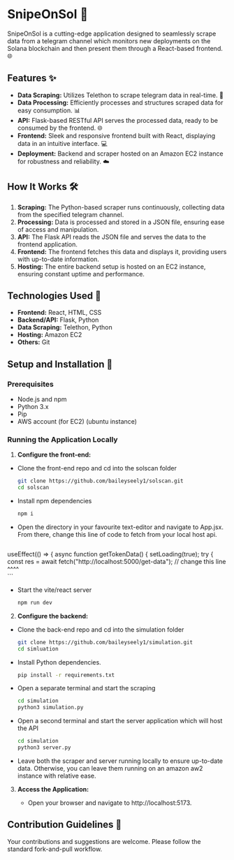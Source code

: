 # SnipeOnSol 🚀

SnipeOnSol is a cutting-edge application designed to seamlessly scrape data from a telegram channel which monitors new deployments on the Solana blockchain and then present them through a React-based frontend. 🌐 

## Features ✨

- **Data Scraping:** Utilizes Telethon to scrape telegram data in real-time. 🤖
- **Data Processing:** Efficiently processes and structures scraped data for easy consumption. 📊
- **API:** Flask-based RESTful API serves the processed data, ready to be consumed by the frontend. 🌐
- **Frontend:** Sleek and responsive frontend built with React, displaying data in an intuitive interface. 💻
- **Deployment:** Backend and scraper hosted on an Amazon EC2 instance for robustness and reliability. ☁️

## How It Works 🛠️

1. **Scraping:** The Python-based scraper runs continuously, collecting data from the specified telegram channel.
2. **Processing:** Data is processed and stored in a JSON file, ensuring ease of access and manipulation.
3. **API:** The Flask API reads the JSON file and serves the data to the frontend application.
4. **Frontend:** The frontend fetches this data and displays it, providing users with up-to-date information.
5. **Hosting:** The entire backend setup is hosted on an EC2 instance, ensuring constant uptime and performance.

## Technologies Used 🧰

- **Frontend:** React, HTML, CSS
- **Backend/API:** Flask, Python
- **Data Scraping:** Telethon, Python
- **Hosting:** Amazon EC2
- **Others:** Git
## Setup and Installation 🚀

### Prerequisites

- Node.js and npm
- Python 3.x
- Pip
- AWS account (for EC2) (ubuntu instance)

### Running the Application Locally

1. **Configure the front-end:**

- Clone the front-end repo and cd into the solscan folder

    ```bash
    git clone https://github.com/baileyseely1/solscan.git
    cd solscan
    ```

 - Install npm dependencies
 
    ```bash
   npm i
    ```

- Open the directory in your favourite text-editor and navigate to App.jsx. From there, change this line of code to fetch from your local host api.

    ```bash
 useEffect(() => {
    async function getTokenData() {
      setLoading(true);
      try {
        const res = await 
fetch("http://localhost:5000/get-data");
// change this line ^^^^       
    ```

 - Start the vite/react server

    ```bash
   npm run dev
    ```

2. **Configure the backend:**

- Clone the back-end repo and cd into the simulation folder
 
    ```bash
    git clone https://github.com/baileyseely1/simulation.git
    cd simluation
    ```

- Install Python dependencies.
      

    ```bash
    pip install -r requirements.txt
    ```
    
   
- Open a separate terminal and start the scraping
     

    ```bash
    cd simulation
    python3 simulation.py
    ```

- Open a second terminal and start the server application which will host the API
  

    ```bash
    cd simulation
    python3 server.py
    ```



- Leave both the scraper and server running locally to ensure up-to-date data. Otherwise, you can leave them running on an amazon aw2 instance with relative ease.


3. **Access the Application:**

    - Open your browser and navigate to http://localhost:5173.

## Contribution Guidelines 🤝

Your contributions and suggestions are welcome. Please follow the standard fork-and-pull workflow.
